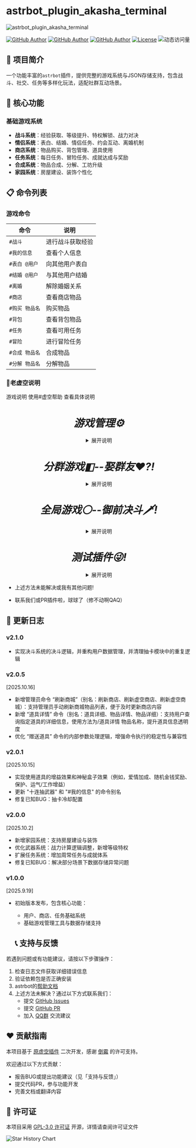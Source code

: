 # astrbot_plugin_akasha_terminal

![astrbot_plugin_akasha_terminal](https://socialify.git.ci/MegSopern/astrbot_plugin_akasha_terminal/image?description=1&font=Raleway&forks=1&issues=1&language=1&name=1&owner=1&pattern=Circuit%20Board&pulls=1&stargazers=1&theme=Auto)

[![GitHub Author](https://img.shields.io/badge/作者-MegSopern-FB7299)](https://github.com/MegSopern)
[![GitHub Author](https://img.shields.io/badge/作者-Xinhaihai-FB7299)](https://github.com/Xinhaihai)
[![GitHub Author](https://img.shields.io/badge/作者-wbndmqaq-FB7299)](https://github.com/wbndm1234)
[![License](https://img.shields.io/badge/license-GPL--3.0-green)](LICENSE)
![动态访问量](https://count.kjchmc.cn/get/@:astrbot_plugin_akasha_terminal)


## 🌟 项目简介

一个功能丰富的`astrbot`插件，提供完整的游戏系统与JSON存储支持，包含战斗、社交、任务等多样化玩法，适配社群互动场景。


## 🚀 核心功能

### 基础游戏系统
- **战斗系统**：经验获取、等级提升、特权解锁、战力对决
- **情侣系统**：表白、结婚、情侣任务、约会互动、离婚机制
- **商店系统**：物品购买、背包管理、道具使用
- **任务系统**：每日任务、冒险任务、成就达成与奖励
- **合成系统**：物品合成、分解、工坊升级
- **家园系统**：房屋建设、装饰个性化

## 📋 命令列表

### 游戏命令
| 命令 | 说明 |
|------|------|
| `#战斗` | 进行战斗获取经验 |
| `#我的信息` | 查看个人信息 |
| `#表白 @用户` | 向其他用户表白 |
| `#结婚 @用户` | 与其他用户结婚 |
| `#离婚` | 解除婚姻关系 |
| `#商店` | 查看商店物品 |
| `#购买 物品名` | 购买物品 |
| `#背包` | 查看背包物品 |
| `#任务` | 查看可用任务 |
| `#冒险` | 进行冒险任务 |
| `#合成 物品名` | 合成物品 |
| `#分解 物品名` | 分解物品 |

### 🌈老虚空说明
  游戏说明
  使用#虚空帮助 查看具体说明

  <h1 align="center"><i>游戏管理⚙</i></h1>
  <details><summary align="center">展开说明</summary>

  |功能   |描述   |
  |---|---|
  |时间管理   |重置群内或指定人被计入的时间     |
  |权限管理   |设置或移除指定人的特殊权限   |
  |功能管理   |手动开启一些预先设定好的功能计划   |
  |存档管理   |一键删除错误的存档   |

  </details>
  <h1 align="center" class="群友伴侣"><i>分群游戏◧--娶群友❤?!</i></h1>
  <details><summary align="center">展开说明</summary>

  |功能   |描述   |
  |---|---|
  |随机娶群友   |随机娶一位群友,谁都可以   |
  |指定求婚   |娶指定的群友,不可以重婚   |
  |配合求婚   |愿意还是拒绝?   |
  |强娶指定群友   |强行掳走群友   |
  |抢伴侣   |联动御前决斗进行抢婚决斗!!! 抢走群友的伴侣!   |
  |主动分手,被动甩掉   |不要伴侣或被伴侣甩掉   |
  |获取金币   |凡是都是需要付出的   |
  |花金币   |钱不能白赚   |
  |随机事件   |处处有惊喜   |
  |查看家庭   |看看和群友构建的家   |
  |开银啪   |牛牛冲!   |
  |更多功能   |敬请期待。或提交Issues   |

  </details>

  <h1 align="center"><i>全局游戏⚪--御前决斗🗡!</i></h1>
  <details><summary align="center">展开说明</summary>

  |功能   |描述   |
  |---|---|
  |决斗系统   |与一名群友开始决斗     |
  |经验系统   |通过各种方式提升经验,突破境界   |
  |战力系统   |战斗时根据战力决定胜率   |
  |签到&委托系统   |做做日常,签个到领取奖励   |
  |抽武器   |抽取武器 后续将加入战力   |
  |更多功能   |敬请期待。或提交Issues   |

  </details>

  <h1 align="center"><i>测试插件😜!</i></h1>
  <details><summary align="center">展开说明</summary>

  |将实现   |描述   |
  |---|---|
  |随机生成cp文   |奇妙的cp文？()     |

  </details>

  - 上述方法未能解决或我有其他问题!
  
  - 联系我们或PR插件啦，球球了（修不动啊QAQ）
  </details>

## 📝 更新日志
### v2.1.0
- 实现决斗系统的决斗逻辑，并重构用户数据管理，并清理抽卡模块中的重复逻辑
### v2.0.5
[2025.10.16]
- 新增管理员命令 “刷新商城”（别名：刷新商店、刷新虚空商店、刷新虚空商城）：支持管理员手动刷新商城物品列表，便于及时更新商店内容
- 新增 “道具详情” 命令（别名：道具详细、物品详情、物品详细）：支持用户查询指定道具的详细信息，使用方法为/道具详情 物品名称，提升道具信息透明度
- 优化 “赠送道具” 命令的内部参数处理逻辑，增强命令执行的稳定性与兼容性
### v2.0.1
[2025.10.15]
- 实现使用道具的增益效果和神秘盒子效果（例如，爱情加成、随机金钱奖励、保护、运气/工作增益）
- 更新 "十连抽武器" 和 "#我的信息" 的命令别名
- 修复已知BUG：抽卡冷却配置
### v2.0.0
[2025.10.2]
- 新增家园系统：支持房屋建设与装饰
- 优化武器系统：战力计算逻辑调整，新增等级特权
- 扩展任务系统：增加周常任务与成就体系
- 修复已知BUG：解决部分场景下数据存储异常问题

### v1.0.0
[2025.9.19]
- 初始版本发布，包含核心功能：
  - 用户、商店、任务基础系统
  - 基础游戏管理工具与数据存储支持

  ## 📞 支持与反馈

若遇到问题或有功能建议，请按以下步骤操作：
1. 检查日志文件获取详细错误信息
2. 验证依赖包是否正确安装
3. astrbot的[帮助文档](https://astrbot.app)
4. 上述方法未解决？通过以下方式联系我们：
   - 提交 [GitHub Issues](https://github.com/MegSopern/astrbot_plugin_akasha_terminal/issues)
   - 提交 [GitHub PR](https://github.com/MegSopern/astrbot_plugin_akasha_terminal/pulls)
   - 加入 [QQ群](https://qm.qq.com/q/evPFBVDc64) 交流建议

  ## ❤️ 贡献指南
本项目基于 [原虚空插件](https://github.com/wbndm1234/trss-akasha-terminal-plugin) 二次开发，感谢 [倒霉](https://github.com/wbndmqaq) 的许可支持。

欢迎通过以下方式贡献：
- 报告BUG或提出功能建议（见「支持与反馈」）
- 提交代码PR，参与功能开发
- 完善文档或翻译内容

## 📜 许可证

本项目采用 [GPL-3.0 许可证](LICENSE) 开源，详情请查阅许可证文件
  
![Star History Chart](https://api.star-history.com/svg?repos=MegSopern/astrbot_plugin_akasha_terminal&type)

